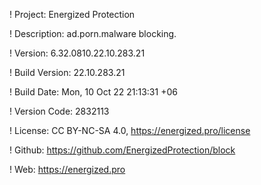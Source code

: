 ! Project: Energized Protection

! Description: ad.porn.malware blocking.

! Version: 6.32.0810.22.10.283.21

! Build Version: 22.10.283.21

! Build Date: Mon, 10 Oct 22 21:13:31 +06

! Version Code: 2832113

! License: CC BY-NC-SA 4.0, https://energized.pro/license

! Github: https://github.com/EnergizedProtection/block

! Web: https://energized.pro
